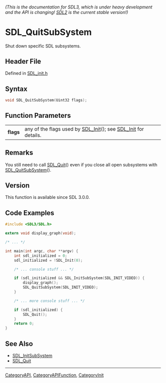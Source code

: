 ###### (This is the documentation for SDL3, which is under heavy development and the API is changing! [SDL2](https://wiki.libsdl.org/SDL2/) is the current stable version!)
# SDL_QuitSubSystem

Shut down specific SDL subsystems.

## Header File

Defined in [SDL_init.h](https://github.com/libsdl-org/SDL/blob/main/include/SDL3/SDL_init.h)

## Syntax

```c
void SDL_QuitSubSystem(Uint32 flags);

```

## Function Parameters

|               |                                                                                        |
| ------------- | -------------------------------------------------------------------------------------- |
| **flags**     | any of the flags used by [SDL_Init](SDL_Init)(); see [SDL_Init](SDL_Init) for details. |

## Remarks

You still need to call [SDL_Quit](SDL_Quit)() even if you close all open
subsystems with [SDL_QuitSubSystem](SDL_QuitSubSystem)().

## Version

This function is available since SDL 3.0.0.

## Code Examples

```c
#include <SDL3/SDL.h>

extern void display_graph(void);

/* ... */

int main(int argc, char **argv) {
    int sdl_initialized = 0;
    sdl_initialized = !SDL_Init(0);

    /* ... console stuff ... */

    if (sdl_initialized && SDL_InitSubSystem(SDL_INIT_VIDEO)) {
        display_graph();
        SDL_QuitSubSystem(SDL_INIT_VIDEO);
    }

    /* ... more console stuff ... */

    if (sdl_initialized) {
        SDL_Quit();
    }
    return 0;
}
```

## See Also

* [SDL_InitSubSystem](SDL_InitSubSystem)
* [SDL_Quit](SDL_Quit)

----
[CategoryAPI](CategoryAPI), [CategoryAPIFunction](CategoryAPIFunction), [CategoryInit](CategoryInit)


